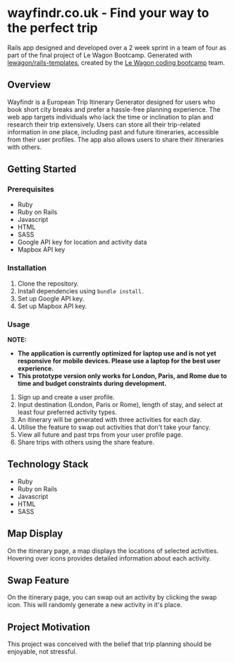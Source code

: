 
# wayfindr.co.uk - Find your way to the perfect trip

Rails app designed and developed over a 2 week sprint in a team of four as part of the final project of Le Wagon Bootcamp. Generated with [lewagon/rails-templates](https://github.com/lewagon/rails-templates), created by the [Le Wagon coding bootcamp](https://www.lewagon.com) team.

## Overview
Wayfindr is a European Trip Itinerary Generator designed for users who book short city breaks and prefer a hassle-free planning experience. The web app targets individuals who lack the time or inclination to plan and research their trip extensively. Users can store all their trip-related information in one place, including past and future itineraries, accessible from their user profiles. The app also allows users to share their itineraries with others.

## Getting Started

### Prerequisites
- Ruby
- Ruby on Rails
- Javascript
- HTML
- SASS
- Google API key for location and activity data
- Mapbox API key

### Installation
1. Clone the repository.
2. Install dependencies using `bundle install`.
3. Set up Google API key.
4. Set up Mapbox API key.

### Usage

**NOTE:**
 - **The application is currently optimized for laptop use and is not yet responsive for mobile devices. Please use a laptop for the best user experience.**
 - **This prototype version only works for London, Paris, and Rome due to time and budget constraints during development.**

1. Sign up and create a user profile.
2. Input destination (London, Paris or Rome), length of stay, and select at least four preferred activity types.
3. An itinerary will be generated with three activities for each day.
4. Utilise the feature to swap out activities that don't take your fancy.
5. View all future and past trps from your user profile page.
6. Share trips with others using the share feature.

## Technology Stack
- Ruby
- Ruby on Rails
- Javascript
- HTML
- SASS

## Map Display
On the itinerary page, a map displays the locations of selected activities. Hovering over icons provides detailed information about each activity.

## Swap Feature
On the itinerary page, you can swap out an activity by clicking the swap icon. This will randomly generate a new activity in it's place.

## Project Motivation
This project was conceived with the belief that trip planning should be enjoyable, not stressful.

